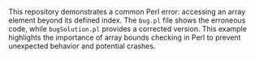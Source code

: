 This repository demonstrates a common Perl error: accessing an array element beyond its defined index.  The `bug.pl` file shows the erroneous code, while `bugSolution.pl` provides a corrected version. This example highlights the importance of array bounds checking in Perl to prevent unexpected behavior and potential crashes.